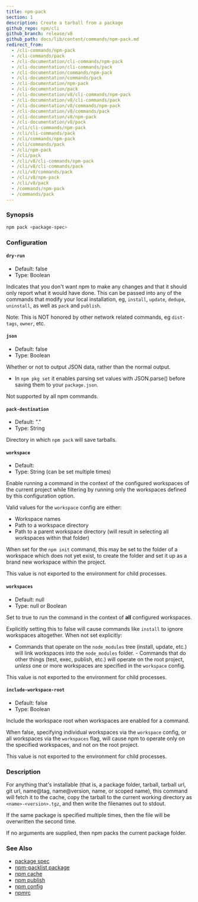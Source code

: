 ```yaml
---
title: npm-pack
section: 1
description: Create a tarball from a package
github_repo: npm/cli
github_branch: release/v8
github_path: docs/lib/content/commands/npm-pack.md
redirect_from:
  - /cli-commands/npm-pack
  - /cli-commands/pack
  - /cli-documentation/cli-commands/npm-pack
  - /cli-documentation/cli-commands/pack
  - /cli-documentation/commands/npm-pack
  - /cli-documentation/commands/pack
  - /cli-documentation/npm-pack
  - /cli-documentation/pack
  - /cli-documentation/v8/cli-commands/npm-pack
  - /cli-documentation/v8/cli-commands/pack
  - /cli-documentation/v8/commands/npm-pack
  - /cli-documentation/v8/commands/pack
  - /cli-documentation/v8/npm-pack
  - /cli-documentation/v8/pack
  - /cli/cli-commands/npm-pack
  - /cli/cli-commands/pack
  - /cli/commands/npm-pack
  - /cli/commands/pack
  - /cli/npm-pack
  - /cli/pack
  - /cli/v8/cli-commands/npm-pack
  - /cli/v8/cli-commands/pack
  - /cli/v8/commands/pack
  - /cli/v8/npm-pack
  - /cli/v8/pack
  - /commands/npm-pack
  - /commands/pack
---
```


### Synopsis

```bash
npm pack <package-spec>
```

### Configuration

#### `dry-run`

* Default: false
* Type: Boolean

Indicates that you don't want npm to make any changes and that it should
only report what it would have done. This can be passed into any of the
commands that modify your local installation, eg, `install`, `update`,
`dedupe`, `uninstall`, as well as `pack` and `publish`.

Note: This is NOT honored by other network related commands, eg `dist-tags`,
`owner`, etc.

#### `json`

* Default: false
* Type: Boolean

Whether or not to output JSON data, rather than the normal output.

* In `npm pkg set` it enables parsing set values with JSON.parse() before
  saving them to your `package.json`.

Not supported by all npm commands.

#### `pack-destination`

* Default: "."
* Type: String

Directory in which `npm pack` will save tarballs.

#### `workspace`

* Default:
* Type: String (can be set multiple times)

Enable running a command in the context of the configured workspaces of the
current project while filtering by running only the workspaces defined by
this configuration option.

Valid values for the `workspace` config are either:

* Workspace names
* Path to a workspace directory
* Path to a parent workspace directory (will result in selecting all
  workspaces within that folder)

When set for the `npm init` command, this may be set to the folder of a
workspace which does not yet exist, to create the folder and set it up as a
brand new workspace within the project.

This value is not exported to the environment for child processes.

#### `workspaces`

* Default: null
* Type: null or Boolean

Set to true to run the command in the context of **all** configured
workspaces.

Explicitly setting this to false will cause commands like `install` to
ignore workspaces altogether. When not set explicitly:

- Commands that operate on the `node_modules` tree (install, update, etc.)
will link workspaces into the `node_modules` folder. - Commands that do
other things (test, exec, publish, etc.) will operate on the root project,
_unless_ one or more workspaces are specified in the `workspace` config.

This value is not exported to the environment for child processes.

#### `include-workspace-root`

* Default: false
* Type: Boolean

Include the workspace root when workspaces are enabled for a command.

When false, specifying individual workspaces via the `workspace` config, or
all workspaces via the `workspaces` flag, will cause npm to operate only on
the specified workspaces, and not on the root project.

This value is not exported to the environment for child processes.

### Description

For anything that's installable (that is, a package folder, tarball,
tarball url, git url, name@tag, name@version, name, or scoped name), this
command will fetch it to the cache, copy the tarball to the current working
directory as `<name>-<version>.tgz`, and then write the filenames out to
stdout.

If the same package is specified multiple times, then the file will be
overwritten the second time.

If no arguments are supplied, then npm packs the current package folder.

### See Also

* [package spec](/cli/v8/using-npm/package-spec)
* [npm-packlist package](http://npm.im/npm-packlist)
* [npm cache](/cli/v8/commands/npm-cache)
* [npm publish](/cli/v8/commands/npm-publish)
* [npm config](/cli/v8/commands/npm-config)
* [npmrc](/cli/v8/configuring-npm/npmrc)
